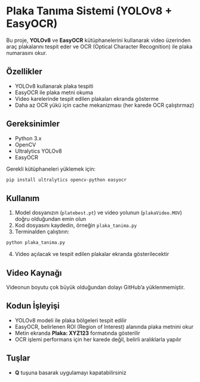 # Plaka Tanıma Sistemi (YOLOv8 + EasyOCR)

Bu proje, **YOLOv8** ve **EasyOCR** kütüphanelerini kullanarak video üzerinden araç plakalarını tespit eder ve OCR (Optical Character Recognition) ile plaka numarasını okur.  

## Özellikler

- YOLOv8 kullanarak plaka tespiti  
- EasyOCR ile plaka metni okuma  
- Video karelerinde tespit edilen plakaları ekranda gösterme  
- Daha az OCR yükü için cache mekanizması (her karede OCR çalıştırmaz)  

## Gereksinimler

- Python 3.x  
- OpenCV  
- Ultralytics YOLOv8  
- EasyOCR  

Gerekli kütüphaneleri yüklemek için:
```bash
pip install ultralytics opencv-python easyocr
```

## Kullanım

1. Model dosyanızın (`platebest.pt`) ve video yolunun (`plakaVideo.MOV`) doğru olduğundan emin olun  
2. Kod dosyasını kaydedin, örneğin `plaka_tanima.py`  
3. Terminalden çalıştırın:
```bash
python plaka_tanima.py
```
4. Video açılacak ve tespit edilen plakalar ekranda gösterilecektir  

## Video Kaynağı

Videonun boyutu çok büyük olduğundan dolayı GitHub’a yüklenmemiştir.  

## Kodun İşleyişi

- YOLOv8 modeli ile plaka bölgeleri tespit edilir  
- EasyOCR, belirlenen ROI (Region of Interest) alanında plaka metnini okur  
- Metin ekranda **Plaka: XYZ123** formatında gösterilir  
- OCR işlemi performans için her karede değil, belirli aralıklarla yapılır  

## Tuşlar

- **Q** tuşuna basarak uygulamayı kapatabilirsiniz  
